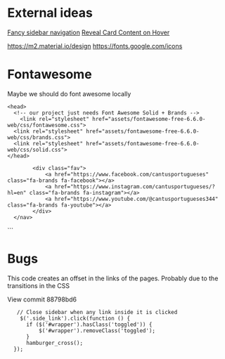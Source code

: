 # External ideas

[Fancy sidebar navigation](https://codepen.io/djdabe/pen/qXgJNV)
[Reveal Card Content on Hover](https://codepen.io/markmead/pen/MqmOVB)

https://m2.material.io/design
https://fonts.google.com/icons

# Fontawesome

Maybe we should do font awesome locally
```
<head>
  <!-- our project just needs Font Awesome Solid + Brands -->
	<link rel="stylesheet" href="assets/fontawesome-free-6.6.0-web/css/fontawesome.css">
  <link rel="stylesheet" href="assets/fontawesome-free-6.6.0-web/css/brands.css">
  <link rel="stylesheet" href="assets/fontawesome-free-6.6.0-web/css/solid.css">
</head>
```


			<div class="fav">
				<a href="https://www.facebook.com/cantusportugueses" class="fa-brands fa-facebook"></a>
				<a href="https://www.instagram.com/cantusportugueses/?hl=en" class="fa-brands fa-instagram"></a>
				<a href="https://www.youtube.com/@cantusportugueses344" class="fa-brands fa-youtube"></a>
			</div>
      </nav>
</body>
```

# Bugs

This code creates an offset in the links of the pages. Probably due to the transitions in the CSS

View commit 88798bd6
```
   // Close sidebar when any link inside it is clicked
    $('.side_link').click(function () {
      if ($('#wrapper').hasClass('toggled')) {
          $('#wrapper').removeClass('toggled');
      }
      hamburger_cross();
  });